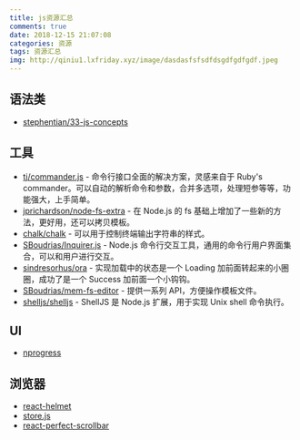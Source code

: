 ```yaml
---
title: js资源汇总
comments: true
date: 2018-12-15 21:07:08
categories: 资源
tags: 资源汇总
img: http://qiniu1.lxfriday.xyz/image/dasdasfsfsdfdsgdfgdfgdf.jpeg
---
```


## 语法类
- [stephentian/33-js-concepts](https://github.com/stephentian/33-js-concepts)

## 工具
- [tj/commander.js](https://github.com/tj/commander.js/) - 命令行接口全面的解决方案，灵感来自于 Ruby's commander。可以自动的解析命令和参数，合并多选项，处理短参等等，功能强大，上手简单。
- [jprichardson/node-fs-extra](https://github.com/jprichardson/node-fs-extra) - 在 Node.js 的 fs 基础上增加了一些新的方法，更好用，还可以拷贝模板。
- [chalk/chalk](https://github.com/chalk/chalk) - 可以用于控制终端输出字符串的样式。
- [SBoudrias/Inquirer.js](https://github.com/SBoudrias/Inquirer.js/) - Node.js 命令行交互工具，通用的命令行用户界面集合，可以和用户进行交互。
- [sindresorhus/ora](https://github.com/sindresorhus/ora) - 实现加载中的状态是一个 Loading 加前面转起来的小圈圈，成功了是一个 Success 加前面一个小钩钩。
- [SBoudrias/mem-fs-editor](https://github.com/sboudrias/mem-fs-editor) - 提供一系列 API，方便操作模板文件。
- [shelljs/shelljs](https://github.com/shelljs/shelljs) - ShellJS 是 Node.js 扩展，用于实现 Unix shell 命令执行。

## UI
- [nprogress](https://github.com/rstacruz/nprogress)

## 浏览器
- [react-helmet](https://github.com/nfl/react-helmet)
- [store.js](https://github.com/marcuswestin/store.js#readme)
- [react-perfect-scrollbar](https://github.com/goldenyz/react-perfect-scrollbar)


